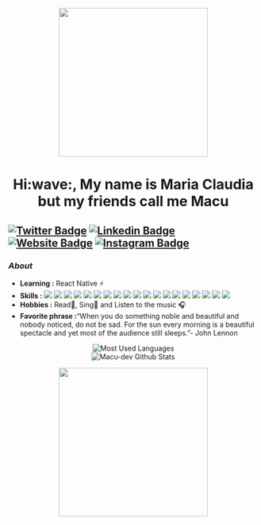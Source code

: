 <p align="center">
  <img width="300" height="300" src="https://media1.tenor.com/images/a5dda5f48b69bf95471ffd02f0d7edba/tenor.gif">
</p>

<h1 align="center">Hi:wave:, My name is Maria Claudia but my friends call me Macu</h1>

[![Twitter Badge](https://img.shields.io/badge/-@Magenta_Oreo-1ca0f1?style=flat-square&logo=twitter&logoColor=white&link=https://twitter.com/https://twitter.com/Magenta_Oreo)](https://twitter.com/Magenta_Oreo)   [![Linkedin Badge](https://img.shields.io/badge/-Maria_Claudia_Pérez_Escalante-blue?style=flat-square&logo=Linkedin&logoColor=white&link=https://www.linkedin.com/in/maría-claudia-pérez-escalante-501a62144)](https://www.linkedin.com/in/maría-claudia-pérez-escalante-501a62144) [![Website Badge](https://img.shields.io/badge/-macu.ptah.tech-blueviolet?style=flat-square&logo=Website&logoColor=white&link=https://macu.ptah.tech/)](https://macu.ptah.tech/) 
[![Instagram Badge](https://img.shields.io/badge/-macu.21-ff69b4?style=flat-square&logo=instagram&logoColor=white&link=https://www.instagram.com/macu.21/)](https://www.instagram.com/macu.21/)
---------------------------------------------------------------------------------------------------------------------------------------------------------------------------------
### <i>About</i>

-  **Learning :** React Native :zap:
-  **Skills :**
<img src="https://img.shields.io/badge/-HTML-E34F26?style=flat&logo=HTML5&logoColor=white"> <img src="https://img.shields.io/badge/-CSS-1572B6?style=flat&logo=css3&logoColor=white"> <img src="https://img.shields.io/badge/-React-2D2727?style=flat&logo=react&logoColor=white"> <img src="https://img.shields.io/badge/-Next%20.JS-000?style=flat&logo=react&logoColor=white"> <img src="https://img.shields.io/badge/-PHP-4F5B93?style=flat&logo=php&logoColor=white"> <img src="https://img.shields.io/badge/-Laravel-f9322c?style=flat&logo=laravel&logoColor=white"> <img src="https://img.shields.io/badge/-Typescript-235a97?style=flat&logo=typescript&logoColor=white"> <img src="https://img.shields.io/badge/-JavaScript-F7DF1E?style=flat&logo=javascript&logoColor=white"> <img src="https://img.shields.io/badge/-Bootstrap-563D7C?style=flat&logo=bootstrap&logoColor=white"> <img src="https://img.shields.io/badge/-Git-F05032?style=flat&logo=git&logoColor=white"> <img src="https://img.shields.io/badge/-Scss-ff69b4?style=flat&logo=scss&logoColor=white"> <img src="https://img.shields.io/badge/-Gulp-181717?style=flat&logo=gulp&logoColor=white"> <img src="https://img.shields.io/badge/-Github-181717?style=flat&logo=github&logoColor=white"> <img src="https://img.shields.io/badge/-Bitbucket-0052CC?style=flat&logo=bitbucket&logoColor=white"> <img src="https://img.shields.io/badge/-npm-CB3837?style=flat&logo=npm&logoColor=white"> <img src="https://img.shields.io/badge/-Visual%20Studio%20Code-007ACC?style=flat&logo=visual-studio-code&logoColor=white"> 
<img src="https://img.shields.io/badge/-Linux-FCC624?style=flat&logo=linux&logoColor=white"> <img src="https://img.shields.io/badge/-Debian-A81D33?style=flat&logo=debian&logoColor=white"> <img src="https://img.shields.io/badge/-Windows-0078D6?style=flat&logo=windows&logoColor=white">
-  **Hobbies :** Read📕, Sing:microphone: and Listen to the music :headphones:
-  **Favorite phrase :**“When you do something noble and beautiful and nobody noticed, do not be sad. For the sun every morning is a beautiful spectacle and yet most       of the audience still sleeps.”- John Lennon

<p align="center">
   <img alt="Most Used Languages"src="https://github-readme-stats.vercel.app/api/top-langs/?username=macu-dev&langs_count=8&layout=compact&show_icons=true_color=fff&icon_color=79ff97&text_color=9f9f9f&bg_color=151515">
  <br>
  <img alt="Macu-dev Github Stats" src="https://github-readme-stats.vercel.app/api?username=macu-dev&show_icons=true&theme=dark">
</p>

<p align="center">
  <img width="300" height="300" src="https://i.pinimg.com/originals/21/f0/92/21f0929a92ebe840eb932af199fb3260.gif">
</p>

